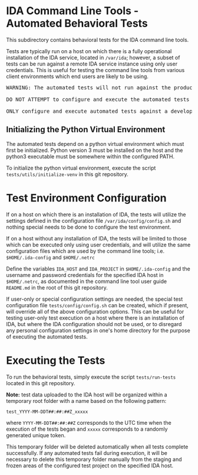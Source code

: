 <!--
This file is part of the IDA research data storage service

Copyright (C) 2018 Ministry of Education and Culture, Finland

This program is free software: you can redistribute it and/or modify
it under the terms of the GNU Affero General Public License as published
by the Free Software Foundation, either version 3 of the License,
or (at your option) any later version.

This program is distributed in the hope that it will be useful, but
WITHOUT ANY WARRANTY; without even the implied warranty of MERCHANTABILITY
or FITNESS FOR A PARTICULAR PURPOSE. See the GNU Affero General Public
License for more details.

You should have received a copy of the GNU Affero General Public License
along with this program. If not, see <http://www.gnu.org/licenses/>.

@author CSC - IT Center for Science Ltd., Espoo Finland <servicedesk@csc.fi>
@license GNU Affero General Public License, version 3
@link https://research.csc.fi/
-->

# IDA Command Line Tools - Automated Behavioral Tests

This subdirectory contains behavioral tests for the IDA command line tools.

Tests are typically run on a host on which there is a fully operational installation
of the IDA service, located in `/var/ida`; however, a subset of tests can be run against a remote IDA service instance using
only user credentials. This is useful for testing the command line tools from
various client environments which end users are likely to be using.

<pre>
WARNING: The automated tests will not run against the production IDA service. 

DO NOT ATTEMPT to configure and execute the automated tests against the production IDA service!

ONLY configure and execute automated tests against a development, test, or demo instance of the IDA service.
</pre>


## Initializing the Python Virtual Environment

The automated tests depend on a python virtual environment which must first be
initialized. Python version 3 must be installed on the host and the
python3 executable must be somewhere within the configured PATH. 

To initialize the python virtual environment, execute the script
`tests/utils/initialize-venv` in this git repository.


# Test Environment Configuration

If on a host on which there is an installation of IDA, the tests will utilize
the settings defined in the configuration file `/var/ida/config/config.sh` and
nothing special needs to be done to configure the test environment.

If on a host without any installation of IDA, the tests will be limited to 
those which can be executed only using user credentials, and will utilize the
same configuration files which are used by the command line tools; i.e.
`$HOME/.ida-config` and `$HOME/.netrc`

Define the variables `IDA_HOST` and `IDA_PROJECT` in `$HOME/.ida-config` and the
username and password credentials for the specified IDA host in `$HOME/.netrc`,
as documented in the command line tool user guide `README.md` in the root of
this git repository.

If user-only or special configuration settings are needed, the special test
configuration file `tests/config/config.sh` can be created, which if present,
will override all of the above configuration options. This can be useful for
testing user-only test execution on a host where there is an installation of 
IDA, but where the IDA configuration should not be used, or to disregard any
personal configuration settings in one's home directory for the purpose of
executing the automated tests. 

# Executing the Tests

To run the behavioral tests, simply execute the script
`tests/run-tests` located in this git repository.

**Note:** test data uploaded to the IDA host will be organized within a temporary root folder with a name based on the following pattern:

    test_YYYY-MM-DDT##:##:##Z_xxxxx

where `YYYY-MM-DDT##:##:##Z` corresponds to the UTC time when the execution of the tests began and `xxxxx` corresponds to a randomly generated unique token.

This temporary folder will be deleted automatically when all tests complete successfully. If any automated tests fail during execution, it will be necessary to delete this temporary folder manually from the staging and frozen areas of the configured test project on the specified IDA host.
